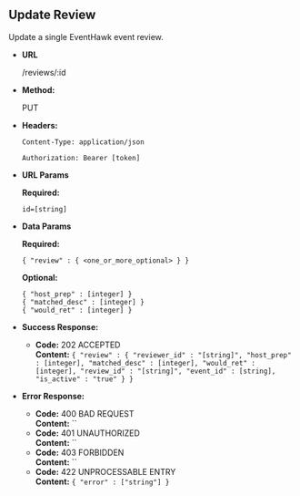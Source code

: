 **Update Review**
----
  Update a single EventHawk event review.

* **URL**

  /reviews/:id

* **Method:**
  
  PUT

* **Headers:**

  `Content-Type: application/json`

  `Authorization: Bearer [token]`

*  **URL Params**

   **Required:**
    
   `id=[string]`
 
* **Data Params**

   **Required:**
 
   `{ "review" : { <one_or_more_optional> } }`
   
   **Optional:**
   
   `{ "host_prep" : [integer] }` <br/>
   `{ "matched_desc" : [integer] }` <br/>
   `{ "would_ret" : [integer] }`

* **Success Response:**

  * **Code:** 202 ACCEPTED <br />
    **Content:** `{ "review" : { "reviewer_id" : "[string]", "host_prep" : [integer], "matched_desc" : [integer], "would_ret" : [integer], "review_id" : "[string]", "event_id" : [string], "is_active" : "true" } }`
 
* **Error Response:**

  * **Code:** 400 BAD REQUEST <br />
    **Content:** ``
  * **Code:** 401 UNAUTHORIZED <br />
    **Content:** ``
  * **Code:** 403 FORBIDDEN <br />
    **Content:** ``
  * **Code:** 422 UNPROCESSABLE ENTRY <br />
    **Content:** `{ "error" : ["string"] }`
